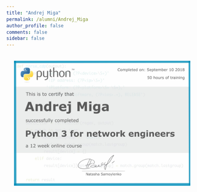 ```yaml
---
title: "Andrej Miga"
permalink: /alumni/Andrej_Miga
author_profile: false
comments: false
sidebar: false
---
```


<div style="padding: 20px;">
  <img src="https://raw.githubusercontent.com/pyneng/pyneng.github.io/master/alumni/Andrej_Miga.png" alt="Python for network engineers">
</div>

